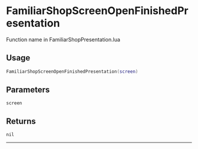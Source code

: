# FamiliarShopScreenOpenFinishedPresentation
Function name in FamiliarShopPresentation.lua
## Usage
```lua
FamiliarShopScreenOpenFinishedPresentation(screen)
```
## Parameters
`screen`
## Returns
`nil`

---